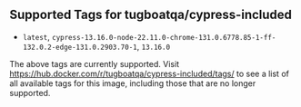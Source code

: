 ## Supported Tags for tugboatqa/cypress-included

* `latest`, `cypress-13.16.0-node-22.11.0-chrome-131.0.6778.85-1-ff-132.0.2-edge-131.0.2903.70-1`, `13.16.0`

The above tags are currently supported. Visit https://hub.docker.com/r/tugboatqa/cypress-included/tags/ to see a list of all available tags for this image, including those that are no longer supported.
